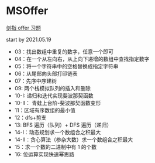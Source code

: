 # MSOffer
[剑指 offer 习题](https://leetcode-cn.com/problemset/lcof/)

start by 2021.05.19
+ 03：找出数组中重复的数字，任意一个即可
+ 04：在一个从左向右，从上向下递增的数组中查找指定数字
+ 05：将一个字符串中的空格替换成指定字符串
+ 06：从尾部向头部打印链表
+ 07：先序中序建树
+ 09: 两个栈模拟队列的插入和删除
+ 10-I: 递归和迭代实现斐波那契函数
+ 10-II： 青蛙上台阶-斐波那契函数变形
+ 11：区域有序数组的最小值
+ 12：dfs+剪支
+ 13: BFS 遍历（队列）+ DFS 遍历（递归）
+ 14-I：动态规划求一个数组合之积最大
+ 14-II：贪心算法（参杂大数）求一个数组合之积最大
+ 15：求一个数的二进制中有 1 的个数
+ 16: 位运算实现快速幂思路